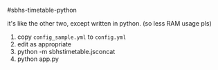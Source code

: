 #sbhs-timetable-python

it's like the other two, except written in python. (so less RAM usage pls)

1. copy `config_sample.yml` to `config.yml`
2. edit as appropriate
3. python -m sbhstimetable.jsconcat
4. python app.py

